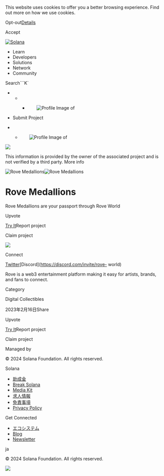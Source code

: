 This website uses cookies to offer you a better browsing experience. Find out
more on how we use cookies.

Opt-out[Details](/ja/privacy-policy#collection-of-information)

Accept

[![Solana](/_next/static/media/logotype.e4df684f.svg)](/ja)

  * Learn
  * Developers
  * Solutions
  * Network
  * Community

Search```K`

  *   *   * ![](data:image/svg+xml,%3csvg%20xmlns=%27http://www.w3.org/2000/svg%27%20version=%271.1%27%20width=%2728%27%20height=%2728%27/%3e)![Profile Image of ](/_next/static/media/ecosystem_user.7ebb52fa.svg)

  * Submit Project
  *   * ![](data:image/svg+xml,%3csvg%20xmlns=%27http://www.w3.org/2000/svg%27%20version=%271.1%27%20width=%2728%27%20height=%2728%27/%3e)![Profile Image of ](/_next/static/media/ecosystem_user.7ebb52fa.svg)

![](/_next/image?url=%2F_next%2Fstatic%2Fmedia%2Fhero.631479cd.png&w=3840&q=75)

This information is provided by the owner of the associated project and is not
verified by a third party. More info

![Rove
Medallions](/_next/image?url=%2Fapi%2Fprojectimg%2Fcle7661250002k108p7suma11%3Ftype%3DLOGO&w=3840&q=75)![Rove
Medallions](/_next/image?url=%2Fapi%2Fprojectimg%2Fcle7661250002k108p7suma11%3Ftype%3DLOGO&w=3840&q=75)

# Rove Medallions

Rove Medallions are your passport through Rove World

Upvote

[Try It](https://roveworld.xyz/)Report project

Claim project

![](/api/projectimg/cle7661250002k108p7suma11?type=IMG&number=0)

Connect

[Twitter](https://twitter.com/roveworldapp)[Discord](https://discord.com/invite/rove-
world)

Rove is a web3 entertainment platform making it easy for artists, brands, and
fans to connect.

Category

Digital Collectibles

2023年2月16日Share

Upvote

[Try It](https://roveworld.xyz/)Report project

Claim project

Managed by

[](/ja)

[](/youtube)[](/twitter)[](/discord)[](/reddit)[](/github)[](/telegram)

© 2024 Solana Foundation. All rights reserved.

Solana

  * [助成金](https://solana.org/grants)
  * [Break Solana](https://break.solana.com/)
  * [Media Kit](/ja/branding)
  * [求人情報](https://jobs.solana.com/)
  * [免責事項](/ja/tos)
  * [Privacy Policy](/ja/privacy-policy)

Get Connected

  * [エコシステム](/ja/ecosystem)
  * [Blog](/ja/news)
  * [Newsletter](/ja/newsletter)

ja

© 2024 Solana Foundation. All rights reserved.

![](/api/projectimg/cle7661250002k108p7suma11?type=IMG&number=0)

